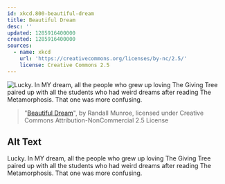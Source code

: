 ```yaml
---
id: xkcd.800-beautiful-dream
title: Beautiful Dream
desc: ''
updated: 1285916400000
created: 1285916400000
sources:
  - name: xkcd
    url: 'https://creativecommons.org/licenses/by-nc/2.5/'
    license: Creative Commons 2.5
---
```

![Lucky. In MY dream, all the people who grew up loving The Giving Tree paired up with all the students who had weird dreams after reading The Metamorphosis. That one was more confusing.](https://imgs.xkcd.com/comics/beautiful_dream.png)
> "[Beautiful Dream](https://xkcd.com/800/)", by Randall Munroe, licensed under Creative Commons Attribution-NonCommercial 2.5 License

## Alt Text
Lucky. In MY dream, all the people who grew up loving The Giving Tree paired up with all the students who had weird dreams after reading The Metamorphosis. That one was more confusing.
